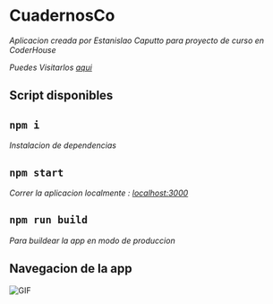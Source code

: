 # CuadernosCo 

_Aplicacion creada por Estanislao Caputto para proyecto de curso en CoderHouse_

_Puedes Visitarlos [aqui](https://estanislaocaputto.github.io/cuadernosco/)_

## Script disponibles
## `npm i`
_Instalacion de dependencias_ 

## `npm start`
_Correr la aplicacion localmente : [localhost:3000](http://localhost:3000/)_


## `npm run build`
_Para buildear la app en modo de produccion_

## Navegacion de la app
![GIF](public/CuadernosCo.gif)

